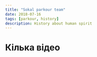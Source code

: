 ```yaml
---
title: "Sokal parkour team"
date: 2018-07-16
tags: [parkour, history]
description: History about human spirit
---
```


# Кілька відео